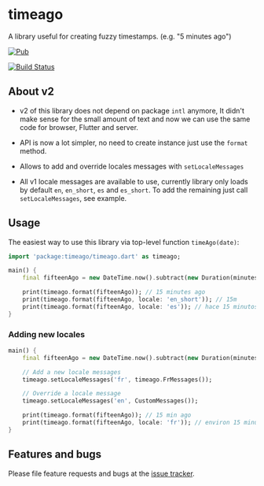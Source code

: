 # timeago

A library useful for creating fuzzy timestamps. (e.g. "5 minutes ago")

[![Pub](https://img.shields.io/pub/v/timeago.svg?style=flat-square)](https://pub.dartlang.org/packages/timeago)

[![Build Status](https://travis-ci.org/andresaraujo/timeago.dart.svg?branch=master)](https://travis-ci.org/andresaraujo/timeago.dart)

## About v2

- v2 of this library does not depend on package `intl` anymore, It didn't make sense for the small amount
of text and now we can use the same code for browser, Flutter and server.

- API is now a lot simpler, no need to create instance just use the `format` method.

- Allows to add and override locales messages with `setLocaleMessages`

- All v1 locale messages are available to use, currently library only loads by default `en`, `en_short`, `es` and `es_short`.
To add the remaining just call `setLocaleMessages`, see example.


## Usage

The easiest way to use this library via top-level function `timeAgo(date)`:

```dart
import 'package:timeago/timeago.dart' as timeago;

main() {
    final fifteenAgo = new DateTime.now().subtract(new Duration(minutes: 15));

    print(timeago.format(fifteenAgo)); // 15 minutes ago
    print(timeago.format(fifteenAgo, locale: 'en_short')); // 15m
    print(timeago.format(fifteenAgo, locale: 'es')); // hace 15 minutos
}
```

### Adding new locales

```dart
main() {
    final fifteenAgo = new DateTime.now().subtract(new Duration(minutes: 15));

    // Add a new locale messages
    timeago.setLocaleMessages('fr', timeago.FrMessages());

    // Override a locale message
    timeago.setLocaleMessages('en', CustomMessages());

    print(timeago.format(fifteenAgo)); // 15 min ago
    print(timeago.format(fifteenAgo, locale: 'fr')); // environ 15 minutes
}
```

## Features and bugs

Please file feature requests and bugs at the [issue tracker][tracker].

[tracker]: https://github.com/andresaraujo/timeago.dart/issues
